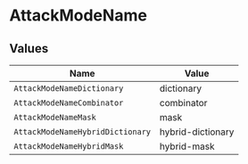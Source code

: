 # AttackModeName


## Values

| Name                             | Value                            |
| -------------------------------- | -------------------------------- |
| `AttackModeNameDictionary`       | dictionary                       |
| `AttackModeNameCombinator`       | combinator                       |
| `AttackModeNameMask`             | mask                             |
| `AttackModeNameHybridDictionary` | hybrid-dictionary                |
| `AttackModeNameHybridMask`       | hybrid-mask                      |